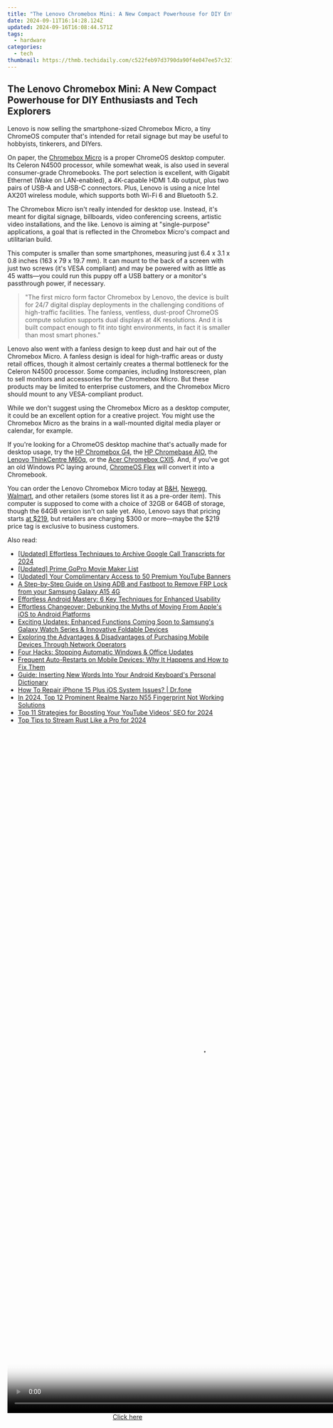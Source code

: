 ```yaml
---
title: "The Lenovo Chromebox Mini: A New Compact Powerhouse for DIY Enthusiasts and Tech Explorers"
date: 2024-09-11T16:14:28.124Z
updated: 2024-09-16T16:08:44.571Z
tags:
  - hardware
categories:
  - tech
thumbnail: https://thmb.techidaily.com/c522feb97d3790da90f4e047ee57c321868c402d131fe0f5a053db33ae9c232d.jpg
---
```


## The Lenovo Chromebox Mini: A New Compact Powerhouse for DIY Enthusiasts and Tech Explorers

Lenovo is now selling the smartphone-sized Chromebox Micro, a tiny ChromeOS computer that's intended for retail signage but may be useful to hobbyists, tinkerers, and DIYers.

 On paper, the [Chromebox Micro](https://www.walmart.com/ip/Lenovo-Chromebox-83F90000US-Intel-Celeron-N4500-1-10-GHz-8-GB-RAM-32-Flash-Memory-Capacity-Micro-PC-Chip-ChromeOS-UHD-Graphics-IEEE-802-11ax/5323002631?) is a proper ChromeOS desktop computer. Its Celeron N4500 processor, while somewhat weak, is also used in several consumer-grade Chromebooks. The port selection is excellent, with Gigabit Ethernet (Wake on LAN-enabled), a 4K-capable HDMI 1.4b output, plus two pairs of USB-A and USB-C connectors. Plus, Lenovo is using a nice Intel AX201 wireless module, which supports both Wi-Fi 6 and Bluetooth 5.2.

 The Chromebox Micro isn't really intended for desktop use. Instead, it's meant for digital signage, billboards, video conferencing screens, artistic video installations, and the like. Lenovo is aiming at "single-purpose" applications, a goal that is reflected in the Chromebox Micro's compact and utilitarian build.

 This computer is smaller than some smartphones, measuring just 6.4 x 3.1 x 0.8 inches (163 x 79 x 19.7 mm). It can mount to the back of a screen with just two screws (it's VESA compliant) and may be powered with as little as 45 watts—you could run this puppy off a USB battery or a monitor's passthrough power, if necessary.

> "The first micro form factor Chromebox by Lenovo, the device is built for 24/7 digital display deployments in the challenging conditions of high-traffic facilities. The fanless, ventless, dust-proof ChromeOS compute solution supports dual displays at 4K resolutions. And it is built compact enough to fit into tight environments, in fact it is smaller than most smart phones."

 Lenovo also went with a fanless design to keep dust and hair out of the Chromebox Micro. A fanless design is ideal for high-traffic areas or dusty retail offices, though it almost certainly creates a thermal bottleneck for the Celeron N4500 processor. Some companies, including Instorescreen, plan to sell monitors and accessories for the Chromebox Micro. But these products may be limited to enterprise customers, and the Chromebox Micro should mount to any VESA-compliant product.

 While we don't suggest using the Chromebox Micro as a desktop computer, it could be an excellent option for a creative project. You might use the Chromebox Micro as the brains in a wall-mounted digital media player or calendar, for example.

 If you're looking for a ChromeOS desktop machine that's actually made for desktop usage, try the [HP Chromebox G4](https://www.hp.com/us-en/shop/pdp/hp-chromebox-g4-p-8r2t6ut-aba-1), the [HP Chromebase AIO](https://www.hp.com/gb-en/chrome/chromebase-all-in-one-desktop.html), the [Lenovo ThinkCentre M60q](https://www.amazon.com/Lenovo-ThinkCentre-M60q-12C60006US-Chromebox/dp/B0BYDSFFTJ?tag=hotoge-20&ascsubtag=UUhtgUeUpU2002735&asc%5Frefurl=https%3A%2F%2Fwww.howtogeek.com%2Flenovo-chromebox-micro-now-available%2F&asc%5Fcampaign=Short-Term), or the [Acer Chromebox CXI5](https://www.amazon.com/gp/product/B0CB6YRDSW/?tag=hotoge-20&ascsubtag=UUhtgUeUpU2002735&asc%5Frefurl=https%3A%2F%2Fwww.howtogeek.com%2Flenovo-chromebox-micro-now-available%2F&asc%5Fcampaign=Short-Term). And, if you've got an old Windows PC laying around, [ChromeOS Flex](https://eaxpv-info.techidaily.com/new-2024-approved-flip-to-fun-converting-youtube-videos-to-playful-download-free-gifs/) will convert it into a Chromebook.

 You can order the Lenovo Chromebox Micro today at [B&H](https://www.bhphotovideo.com/c/product/1803886-REG/lenovo%5F83f90023us%5Fchromebox%5Fmicro%5Fceleron.html/BI/22163/KBID/28708/SID/UUhtgUeUpU2002735), [Newegg](https://shop-links.co/link/?exclusive=1&publisher_slug=itechdaily19598&url=https%3A%2F%2Fclick.linksynergy.com%2Fdeeplink%3Fid%3D2QzUaswX1as%26mid%3D44583%26u1%3DUUhtgUeUpU2002735%26murl%3Dhttps%253A%252F%252Fwww.newegg.com%252Fareyouahuman%253Freferer%253Dhttps%25253A%25252F%25252Fwww.newegg.com%25252Fp%25252F1VK-0003-1PUF3%26ourl%3Dhttps%253A%252F%252Fwww.newegg.com%252Fp%252F1VK-0003-1PUF3), [Walmart](https://www.walmart.com/ip/Lenovo-Chromebox-83F90000US-Intel-Celeron-N4500-1-10-GHz-8-GB-RAM-32-Flash-Memory-Capacity-Micro-PC-Chip-ChromeOS-UHD-Graphics-IEEE-802-11ax/5323002631?), and other retailers (some stores list it as a pre-order item). This computer is supposed to come with a choice of 32GB or 64GB of storage, though the 64GB version isn't on sale yet. Also, Lenovo says that pricing starts [at $219](https://facebook-video-recording.techidaily.com/updated-2024-approved-superior-fb-extra-tools-video-grabs-firefox-version/), but retailers are charging $300 or more—maybe the $219 price tag is exclusive to business customers.

<ins class="adsbygoogle"
     style="display:block"
     data-ad-format="autorelaxed"
     data-ad-client="ca-pub-7571918770474297"
     data-ad-slot="1223367746"></ins>

<ins class="adsbygoogle"
     style="display:block"
     data-ad-client="ca-pub-7571918770474297"
     data-ad-slot="8358498916"
     data-ad-format="auto"
     data-full-width-responsive="true"></ins>

<span class="atpl-alsoreadstyle">Also read:</span>
<div><ul>
<li><a href="https://video-screen-grab.techidaily.com/updated-effortless-techniques-to-archive-google-call-transcripts-for-2024/"><u>[Updated] Effortless Techniques to Archive Google Call Transcripts for 2024</u></a></li>
<li><a href="https://fox-http.techidaily.com/updated-prime-gopro-movie-maker-list/"><u>[Updated] Prime GoPro Movie Maker List</u></a></li>
<li><a href="https://facebook-video-share.techidaily.com/updated-your-complimentary-access-to-50-premium-youtube-banners/"><u>[Updated] Your Complimentary Access to 50 Premium YouTube Banners</u></a></li>
<li><a href="https://bypass-frp.techidaily.com/a-step-by-step-guide-on-using-adb-and-fastboot-to-remove-frp-lock-from-your-samsung-galaxy-a15-4g-by-drfone-android/"><u>A Step-by-Step Guide on Using ADB and Fastboot to Remove FRP Lock from your Samsung Galaxy A15 4G</u></a></li>
<li><a href="https://hardware-reviews.techidaily.com/effortless-android-mastery-6-key-techniques-for-enhanced-usability/"><u>Effortless Android Mastery: 6 Key Techniques for Enhanced Usability</u></a></li>
<li><a href="https://hardware-reviews.techidaily.com/effortless-changeover-debunking-the-myths-of-moving-from-apples-ios-to-android-platforms/"><u>Effortless Changeover: Debunking the Myths of Moving From Apple's iOS to Android Platforms</u></a></li>
<li><a href="https://hardware-reviews.techidaily.com/exciting-updates-enhanced-functions-coming-soon-to-samsungs-galaxy-watch-series-and-innovative-foldable-devices/"><u>Exciting Updates: Enhanced Functions Coming Soon to Samsung's Galaxy Watch Series & Innovative Foldable Devices</u></a></li>
<li><a href="https://hardware-reviews.techidaily.com/exploring-the-advantages-and-disadvantages-of-purchasing-mobile-devices-through-network-operators/"><u>Exploring the Advantages & Disadvantages of Purchasing Mobile Devices Through Network Operators</u></a></li>
<li><a href="https://win11.techidaily.com/four-hacks-stopping-automatic-windows-and-office-updates/"><u>Four Hacks: Stopping Automatic Windows & Office Updates</u></a></li>
<li><a href="https://hardware-reviews.techidaily.com/frequent-auto-restarts-on-mobile-devices-why-it-happens-and-how-to-fix-them/"><u>Frequent Auto-Restarts on Mobile Devices: Why It Happens and How to Fix Them</u></a></li>
<li><a href="https://hardware-reviews.techidaily.com/guide-inserting-new-words-into-your-android-keyboards-personal-dictionary/"><u>Guide: Inserting New Words Into Your Android Keyboard's Personal Dictionary</u></a></li>
<li><a href="https://blog-min.techidaily.com/how-to-repair-iphone-15-plus-ios-system-issues-drfone-by-drfone-ios-system-repair-ios-system-repair/"><u>How To Repair iPhone 15 Plus iOS System Issues? | Dr.fone</u></a></li>
<li><a href="https://easy-unlock-android.techidaily.com/in-2024-top-12-prominent-realme-narzo-n55-fingerprint-not-working-solutions-by-drfone-android/"><u>In 2024, Top 12 Prominent Realme Narzo N55 Fingerprint Not Working Solutions</u></a></li>
<li><a href="https://youtube-web.techidaily.com/1-strategies-for-boosting-your-youtube-videos-seo-for-2024/"><u>Top 11 Strategies for Boosting Your YouTube Videos' SEO for 2024</u></a></li>
<li><a href="https://screen-recording.techidaily.com/top-tips-to-stream-rust-like-a-pro-for-2024/"><u>Top Tips to Stream Rust Like a Pro for 2024</u></a></li>
</ul></div>

<!-- affiliate ads begin -->
<span id="2135472">
					<video width="864" height="1536" style="cursor:pointer"
           poster="//a.impactradius-go.com/display-clicktoplayimage/2135472.png"
           onclick="if(!this.playClicked){this.play();this.setAttribute('controls',true);this.playClicked=true;}">
	   <source src="//a.impactradius-go.com/display-ad/18498-2135472">
	   <img src="//a.impactradius-go.com/display-clicktoplayimage/2135472.png" style="border: none; height: 100%; width: 100%; object-fit: contain">
	</video>
	<div style="width:540px;text-align:center"><a href="javascript:window.open(decodeURIComponent('https%3A%2F%2Funicoeye.pxf.io%2Fc%2F5597632%2F2135472%2F18498'), '_blank');void(0);">Click here</a></div>
</span>
<img height="0" width="0" src="https://imp.pxf.io/i/5597632/2135472/18498" style="position:absolute;visibility:hidden;" border="0" />
<!-- affiliate ads end -->

